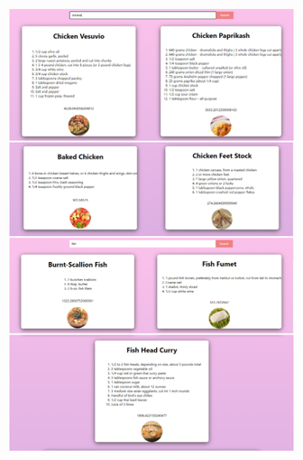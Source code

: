 ![](https://github.com/niloy2019/recipe-app/blob/master/Sample%20Imges%20of%20the%20Project/ChickenRecipe1.PNG)
![](https://github.com/niloy2019/recipe-app/blob/master/Sample%20Imges%20of%20the%20Project/ChickenRecipe2.PNG)
![](https://github.com/niloy2019/recipe-app/blob/master/Sample%20Imges%20of%20the%20Project/FishRecipe1.PNG)
![](https://github.com/niloy2019/recipe-app/blob/master/Sample%20Imges%20of%20the%20Project/FishRecipe2.PNG)
